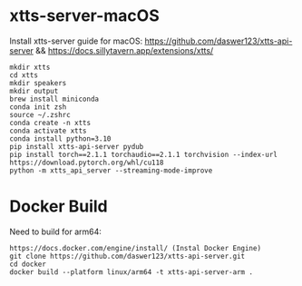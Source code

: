 # xtts-server-macOS
Install xtts-server guide for macOS: https://github.com/daswer123/xtts-api-server && https://docs.sillytavern.app/extensions/xtts/

```
mkdir xtts
cd xtts
mkdir speakers
mkdir output
brew install miniconda
conda init zsh
source ~/.zshrc
conda create -n xtts
conda activate xtts
conda install python=3.10
pip install xtts-api-server pydub
pip install torch==2.1.1 torchaudio==2.1.1 torchvision --index-url https://download.pytorch.org/whl/cu118
python -m xtts_api_server --streaming-mode-improve
```
# Docker Build
Need to build for arm64:
```
https://docs.docker.com/engine/install/ (Instal Docker Engine)
git clone https://github.com/daswer123/xtts-api-server.git
cd docker
docker build --platform linux/arm64 -t xtts-api-server-arm .
```
